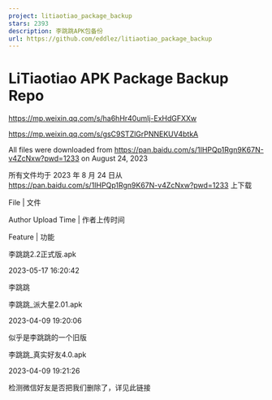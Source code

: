 ```yaml
---
project: litiaotiao_package_backup
stars: 2393
description: 李跳跳APK包备份
url: https://github.com/eddlez/litiaotiao_package_backup
---
```


LiTiaotiao APK Package Backup Repo
==================================

https://mp.weixin.qq.com/s/ha6hHr40umlj-ExHdGFXXw

https://mp.weixin.qq.com/s/gsC9STZlGrPNNEKUV4btkA

All files were downloaded from https://pan.baidu.com/s/1IHPQp1Rgn9K67N-v4ZcNxw?pwd=1233 on August 24, 2023

所有文件均于 2023 年 8 月 24 日从 https://pan.baidu.com/s/1IHPQp1Rgn9K67N-v4ZcNxw?pwd=1233 上下载

File | 文件

Author Upload Time | 作者上传时间

Feature | 功能

李跳跳2.2正式版.apk

2023-05-17 16:20:42

李跳跳

李跳跳\_派大星2.01.apk

2023-04-09 19:20:06

似乎是李跳跳的一个旧版

李跳跳\_真实好友4.0.apk

2023-04-09 19:21:26

检测微信好友是否把我们删除了，详见此链接
